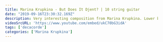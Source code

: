 ```yaml
---
title: Marina Krupkina - But Does It Djent? | 10 string guitar
date: "2019-09-16T23:30:32.169Z"
description: Very interesting composition from Marina Krupkina. Lower bass lines, harmonic notes, everything fits perfectly in this composition. And yes, it does Djent) 
videoSrcURL: 'https://www.youtube.com/embed/ukC70bG3idA'
tags: ['decacorde']
categories: ['Marina Krupkina']
---
```

